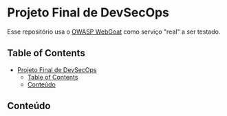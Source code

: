 # Projeto Final de DevSecOps

Esse repositório usa o [OWASP WebGoat](https://github.com/WebGoat/WebGoat#) como serviço "real" a ser testado.

## Table of Contents

- [Projeto Final de DevSecOps](#projeto-final-de-devsecops)
  - [Table of Contents](#table-of-contents)
  - [Conteúdo](#conteúdo)

## Conteúdo
